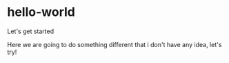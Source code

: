 # hello-world
Let's get started

Here we are going to do something different that i don't have any idea, let's try!
